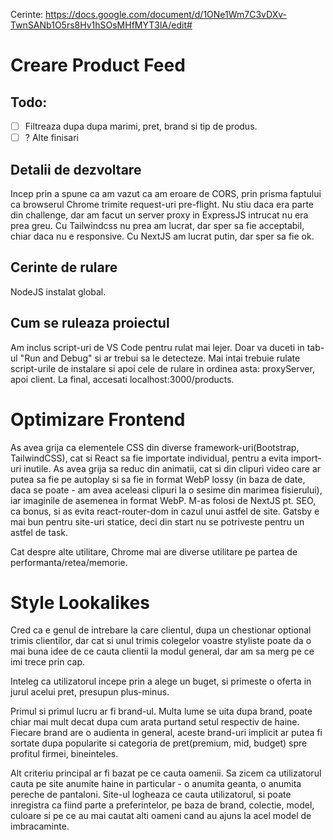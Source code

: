 Cerinte: https://docs.google.com/document/d/1ONe1Wm7C3vDXv-TwnSANb1O5rs8Hv1hSOsMHfMYT3lA/edit#

# Creare Product Feed

## Todo:

- [ ] Filtreaza dupa dupa marimi, pret, brand si tip de produs.
- [ ] ? Alte finisari

## Detalii de dezvoltare

Incep prin a spune ca am vazut ca am eroare de CORS, prin prisma faptului ca browserul Chrome trimite request-uri pre-flight. Nu stiu daca era parte din challenge, dar am facut un server proxy in ExpressJS intrucat nu era prea greu. Cu Tailwindcss nu prea am lucrat, dar sper sa fie acceptabil, chiar daca nu e responsive. Cu NextJS am lucrat putin, dar sper sa fie ok.

## Cerinte de rulare

NodeJS instalat global.

## Cum se ruleaza proiectul

Am inclus script-uri de VS Code pentru rulat mai lejer. Doar va duceti in tab-ul "Run and Debug" si ar trebui sa le detecteze. Mai intai trebuie rulate script-urile de instalare si apoi cele de rulare in ordinea asta: proxyServer, apoi client. La final, accesati localhost:3000/products.

# Optimizare Frontend

As avea grija ca elementele CSS din diverse framework-uri(Bootstrap, TailwindCSS), cat si React sa fie importate individual, pentru a evita import-uri inutile. As avea grija sa reduc din animatii, cat si din clipuri video care ar putea sa fie pe autoplay si sa fie in format WebP lossy (in baza de date, daca se poate - am avea aceleasi clipuri la o sesime din marimea fisierului), iar imaginile de asemenea in format WebP. M-as folosi de NextJS pt. SEO, ca bonus, si as evita react-router-dom in cazul unui astfel de site. Gatsby e mai bun pentru site-uri statice, deci din start nu se potriveste pentru un astfel de task.

Cat despre alte utilitare, Chrome mai are diverse utilitare pe partea de performanta/retea/memorie.

# Style Lookalikes

Cred ca e genul de intrebare la care clientul, dupa un chestionar optional trimis clientilor, dar cat si unul trimis colegelor voastre styliste poate da o mai buna idee de ce cauta clientii la modul general, dar am sa merg pe ce imi trece prin cap.

Inteleg ca utilizatorul incepe prin a alege un buget, si primeste o oferta in jurul acelui pret, presupun plus-minus.

Primul si primul lucru ar fi brand-ul. Multa lume se uita dupa brand, poate chiar mai mult decat dupa cum arata purtand setul respectiv de haine. Fiecare brand are o audienta in general, aceste brand-uri implicit ar putea fi sortate dupa popularite si categoria de pret(premium, mid, budget) spre profitul firmei, bineinteles.

Alt criteriu principal ar fi bazat pe ce cauta oamenii. Sa zicem ca utilizatorul cauta pe site anumite haine in particular - o anumita geanta, o anumita pereche de pantaloni. Site-ul logheaza ce cauta utilizatorul, si poate inregistra ca fiind parte a preferintelor, pe baza de brand, colectie, model, culoare si pe ce au mai cautat alti oameni cand au ajuns la acel model de imbracaminte.
